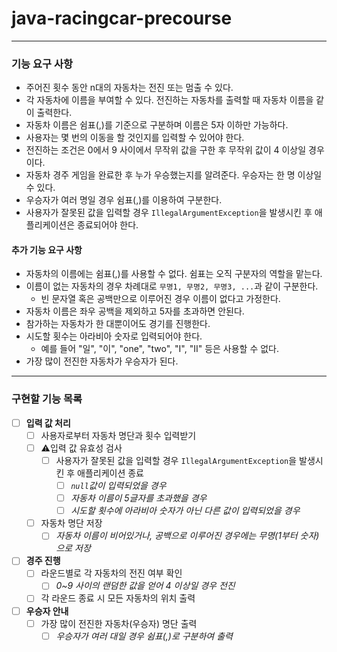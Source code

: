 # java-racingcar-precourse

---

### 기능 요구 사항
- 주어진 횟수 동안 n대의 자동차는 전진 또는 멈출 수 있다.
- 각 자동차에 이름을 부여할 수 있다. 전진하는 자동차를 출력할 때 자동차 이름을 같이 출력한다.
- 자동차 이름은 쉼표(,)를 기준으로 구분하며 이름은 5자 이하만 가능하다.
- 사용자는 몇 번의 이동을 할 것인지를 입력할 수 있어야 한다.
- 전진하는 조건은 0에서 9 사이에서 무작위 값을 구한 후 무작위 값이 4 이상일 경우이다.
- 자동차 경주 게임을 완료한 후 누가 우승했는지를 알려준다. 우승자는 한 명 이상일 수 있다.
- 우승자가 여러 명일 경우 쉼표(,)를 이용하여 구분한다.
- 사용자가 잘못된 값을 입력할 경우 `IllegalArgumentException`을 발생시킨 후 애플리케이션은 종료되어야 한다.

#### 추가 기능 요구 사항
- 자동차의 이름에는 쉼표(,)를 사용할 수 없다. 쉼표는 오직 구분자의 역할을 맡는다.
- 이름이 없는 자동차의 경우 차례대로 `무명1, 무명2, 무명3, ...`과 같이 구분한다.
    - 빈 문자열 혹은 공백만으로 이루어진 경우 이름이 없다고 가정한다.
- 자동차 이름은 좌우 공백을 제외하고 5자를 초과하면 안된다. 
- 참가하는 자동차가 한 대뿐이어도 경기를 진행한다.
- 시도할 횟수는 아라비아 숫자로 입력되어야 한다.
    - 예를 들어 "일", "이", "one", "two", "I", "II" 등은 사용할 수 없다.
- 가장 많이 전진한 자동차가 우승자가 된다.

---

### 구현할 기능 목록
- [ ] **입력 값 처리**
    - [ ] 사용자로부터 자동차 명단과 횟수 입력받기
    - [ ] ⚠️입력 값 유효성 검사
        - [ ] 사용자가 잘못된 값을 입력할 경우 `IllegalArgumentException`을 발생시킨 후 애플리케이션 종료
            - [ ] *`null`값이 입력되었을 경우*
            - [ ] *자동차 이름이 5글자를 초과했을 경우*
            - [ ] *시도할 횟수에 아라비아 숫자가 아닌 다른 값이 입력되었을 경우*
    - [ ] 자동차 명단 저장
        - [ ] *자동차 이름이 비어있거나, 공백으로 이루어진 경우에는 무명(1부터 숫자)으로 저장*
- [ ] **경주 진행**
    - [ ] 라운드별로 각 자동차의 전진 여부 확인
        - [ ] *0~9 사이의 랜덤한 값을 얻어 4 이상일 경우 전진*
    - [ ] 각 라운드 종료 시 모든 자동차의 위치 출력
- [ ] **우승자 안내**
    - [ ] 가장 많이 전진한 자동차(우승자) 명단 출력
        - [ ] *우승자가 여러 대일 경우 쉼표(,)로 구분하여 출력*
